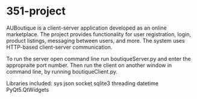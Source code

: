 # 351-project

AUBoutique is a client-server application developed as an online marketplace. The project provides functionality for user registration, login, product listings, messaging between users, and more. The system uses HTTP-based client-server communication.

To run the server open command line run boutiqueServer.py and enter the appropraite port number.
Then run the client on another window in command line, by running boutiqueClient.py.

Libraries included:
sys
json
socket
sqlite3
threading
datetime
PyQt5.QtWidgets

